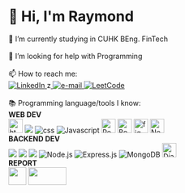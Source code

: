 <h1>👋 Hi, I'm Raymond</h1>
    🔭 I’m currently studying in CUHK BEng. FinTech<br><br>
    🤔 I’m looking for help with Programming<br><br>
    📫 How to reach me: <br>
    <a href="https://www.linkedin.com/in/raymond-li-563a08249/">
    <img src="https://img.shields.io/badge/LinkedIn-blue?style=flat-square&logo=linkedin" alt="LinkedIn">
</a>
z<a href="LIKAWAI@link.cuhk.edu.hk">
    <img src="https://img.shields.io/badge/Email-blue?style=flat-square&logo=gmail&logoColor=white" alt="e-mail">
</a>
<a href="https://leetcode.com/RaymondRaman/">
    <img src="https://img.shields.io/badge/LeetCode-blue?style=flat-square&logo=LeetCode" alt="LeetCode">
</a><br><br>
📚 Programming language/tools I know: 
<br>
<Strong>WEB DEV</Strong>
<div class="image-container">
  <img src= "https://img.shields.io/badge/HTML5-E34F26?style=for-the-badge&logo=html5&logoColor=white" alt="html5" height="28px" />
  <img src="https://img.shields.io/badge/html5-black?style![logo](https://github.com/RaymondRaman/RaymondRaman/assets/107023977/70e03dd0-c955-41cb-81e5-ae10f040dc80)
=for-the-badge&logo=html5">
  <img src="https://img.shields.io/badge/css3-black?style=for-the-badge&logo=css3" alt="css">
  <img src="https://img.shields.io/badge/javascript-black?style=for-the-badge&logo=javascript" alt="Javascript">
  <img src="https://img.shields.io/badge/React-20232A?style=for-the-badge&logo=react&logoColor=61DAFB" alt="React" height="28px">
  <img src="https://github.com/RaymondRaman/RaymondRaman/assets/107023977/845a9508-4a32-4f6a-bd14-fdb6af75e02e" height="28px" alt="Bootstrap">
  <img src="https://www.vectorlogo.zone/logos/figma/figma-icon.svg" alt="figma" height="28px"/> 
 <img src="https://img.shields.io/badge/Next-black?style=for-the-badge&logo=next.js&logoColor=white" alt="Next.js" height="28px"/> 
</div>
<Strong>BACKEND DEV</Strong>
<div class="image-container">
    <img src="https://img.shields.io/badge/python-black?style=for-the-badge&logo=python">
    <img src="https://img.shields.io/badge/java-black?style=for-the-badge&logo=openjdk">
    <img src="https://img.shields.io/badge/c-black?style=for-the-badge&logo=c">
    <img src="https://img.shields.io/badge/Node.js-43853D?style=for-the-badge&logo=node.js&logoColor=white " alt="Node.js">
    <img src="https://img.shields.io/badge/Express.js-404D59?style=for-the-badge " alt="Express.js">
     <img src="https://img.shields.io/badge/MongoDB-4EA94B?style=for-the-badge&logo=mongodb&logoColor=white" alt="MongoDB">
    <img src="https://static.djangoproject.com/img/logos/django-logo-negative.png" height="28px" alt="Django">
</div>
<Strong>REPORT</Strong>
<div class="image-container">
    <img src="https://github.com/RaymondRaman/RaymondRaman/assets/107023977/c8608347-cc86-44d0-9a18-8856ef722760" height="35px">
    <img src="https://github.com/RaymondRaman/RaymondRaman/assets/107023977/d0c8377e-3f9e-465a-b7e9-34c519e54fd2" height="35px" width="75px">
</div>

